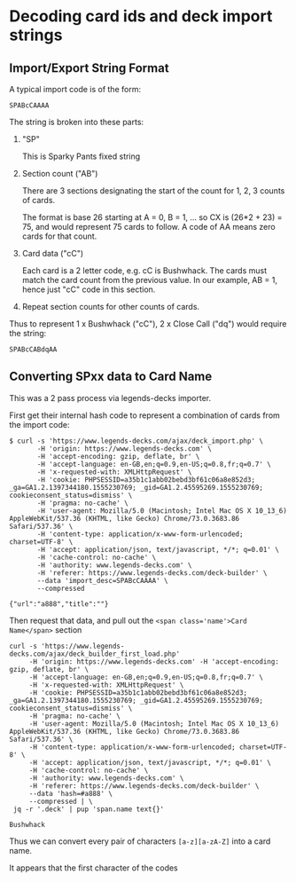 # Decoding card ids and deck import strings

## Import/Export String Format

A typical import code is of the form:

    SPABcCAAAA

The string is broken into these parts:

1. "SP"

    This is Sparky Pants fixed string

2. Section count ("AB")

    There are 3 sections designating the start of the count for
1, 2, 3 counts of cards.
    
    The format is base 26 starting at A = 0, B = 1, ...
so CX is (26*2 + 23) = 75, and would represent 75 cards to follow.
    A code of AA means zero cards for that count.

3. Card data ("cC")

    Each card is a 2 letter code, e.g. cC is Bushwhack.
    The cards must match the card count from the previous value.
    In our example, AB = 1, hence just "cC" code in this section.

4. Repeat section counts for other counts of cards.

Thus to represent 1 x Bushwhack ("cC"), 2 x Close Call ("dq") would require
the string:

    SPABcCABdqAA

## Converting SPxx data to Card Name

This was a 2 pass process via legends-decks importer.

First get their internal hash code to represent a combination of cards from the import code:

    $ curl -s 'https://www.legends-decks.com/ajax/deck_import.php' \
           -H 'origin: https://www.legends-decks.com' \
           -H 'accept-encoding: gzip, deflate, br' \
           -H 'accept-language: en-GB,en;q=0.9,en-US;q=0.8,fr;q=0.7' \
           -H 'x-requested-with: XMLHttpRequest' \
           -H 'cookie: PHPSESSID=a35b1c1abb02bebd3bf61c06a8e852d3; _ga=GA1.2.1397344180.1555230769; _gid=GA1.2.45595269.1555230769; cookieconsent_status=dismiss' \
           -H 'pragma: no-cache' \
           -H 'user-agent: Mozilla/5.0 (Macintosh; Intel Mac OS X 10_13_6) AppleWebKit/537.36 (KHTML, like Gecko) Chrome/73.0.3683.86 Safari/537.36' \
           -H 'content-type: application/x-www-form-urlencoded; charset=UTF-8' \
           -H 'accept: application/json, text/javascript, */*; q=0.01' \
           -H 'cache-control: no-cache' \
           -H 'authority: www.legends-decks.com' \
           -H 'referer: https://www.legends-decks.com/deck-builder' \
           --data 'import_desc=SPABcCAAAA' \ 
           --compressed

    {"url":"a888","title":""}

Then request that data, and pull out the `<span class='name'>Card Name</span>` section

    curl -s 'https://www.legends-decks.com/ajax/deck_builder_first_load.php'
         -H 'origin: https://www.legends-decks.com' -H 'accept-encoding: gzip, deflate, br' \
         -H 'accept-language: en-GB,en;q=0.9,en-US;q=0.8,fr;q=0.7' \
         -H 'x-requested-with: XMLHttpRequest' \
         -H 'cookie: PHPSESSID=a35b1c1abb02bebd3bf61c06a8e852d3; _ga=GA1.2.1397344180.1555230769; _gid=GA1.2.45595269.1555230769; cookieconsent_status=dismiss' \
         -H 'pragma: no-cache' \
         -H 'user-agent: Mozilla/5.0 (Macintosh; Intel Mac OS X 10_13_6) AppleWebKit/537.36 (KHTML, like Gecko) Chrome/73.0.3683.86 Safari/537.36' \
         -H 'content-type: application/x-www-form-urlencoded; charset=UTF-8' \
         -H 'accept: application/json, text/javascript, */*; q=0.01' \
         -H 'cache-control: no-cache' \
         -H 'authority: www.legends-decks.com' \
         -H 'referer: https://www.legends-decks.com/deck-builder' \
         --data 'hash=#a888' \
         --compressed | \
     jq -r '.deck' | pup 'span.name text{}'

    Bushwhack

Thus we can convert every pair of characters `[a-z][a-zA-Z]` into a card name.

It appears that the first character of the codes 
